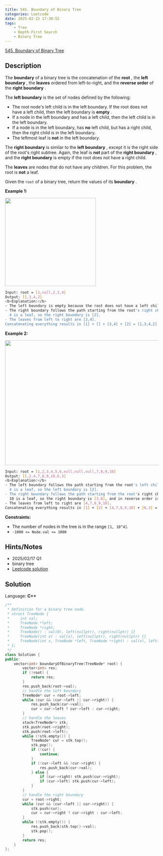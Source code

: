 ```yaml
---
title: 545. Boundary of Binary Tree
categories: Leetcode
date: 2025-02-22 17:30:52
tags:
    - Tree
    - Depth-First Search
    - Binary Tree
---
```


[545. Boundary of Binary Tree](https://leetcode.com/problems/boundary-of-binary-tree/description/?envType=company&envId=facebook&favoriteSlug=facebook-three-months)

## Description

The **boundary**  of a binary tree is the concatenation of the **root** , the **left boundary** , the **leaves**  ordered from left-to-right, and the **reverse order**  of the **right boundary** .

The **left boundary**  is the set of nodes defined by the following:

- The root node's left child is in the left boundary. If the root does not have a left child, then the left boundary is **empty** .
- If a node in the left boundary and has a left child, then the left child is in the left boundary.
- If a node is in the left boundary, has **no**  left child, but has a right child, then the right child is in the left boundary.
- The leftmost leaf is **not**  in the left boundary.

The **right boundary**  is similar to the **left boundary** , except it is the right side of the root's right subtree. Again, the leaf is **not**  part of the **right boundary** , and the **right boundary**  is empty if the root does not have a right child.

The **leaves**  are nodes that do not have any children. For this problem, the root is **not**  a leaf.

Given the `root` of a binary tree, return the values of its **boundary** .

**Example 1:**

<img alt="" src="https://assets.leetcode.com/uploads/2020/11/11/boundary1.jpg" style="width: 299px; height: 290px;">

```bash
Input: root = [1,null,2,3,4]
Output: [1,3,4,2]
<b>Explanation:</b>
- The left boundary is empty because the root does not have a left child.
- The right boundary follows the path starting from the root's right child 2 -> 4.
  4 is a leaf, so the right boundary is [2].
- The leaves from left to right are [3,4].
Concatenating everything results in [1] + [] + [3,4] + [2] = [1,3,4,2].
```

**Example 2:**

<img alt="" src="https://assets.leetcode.com/uploads/2020/11/11/boundary2.jpg" style="width: 599px; height: 411px;">

```bash
Input: root = [1,2,3,4,5,6,null,null,null,7,8,9,10]
Output: [1,2,4,7,8,9,10,6,3]
<b>Explanation:</b>
- The left boundary follows the path starting from the root's left child 2 -> 4.
  4 is a leaf, so the left boundary is [2].
- The right boundary follows the path starting from the root's right child 3 -> 6 -> 10.
  10 is a leaf, so the right boundary is [3,6], and in reverse order is [6,3].
- The leaves from left to right are [4,7,8,9,10].
Concatenating everything results in [1] + [2] + [4,7,8,9,10] + [6,3] = [1,2,4,7,8,9,10,6,3].
```

**Constraints:**

- The number of nodes in the tree is in the range `[1, 10^4]`.
- `-1000 <= Node.val <= 1000`

## Hints/Notes

- 2025/02/17 Q1
- binary tree
- [Leetcode solution](https://leetcode.com/problems/boundary-of-binary-tree/?envType=company&envId=facebook&favoriteSlug=facebook-three-months)

## Solution

Language: **C++**

```C++
/**
 * Definition for a binary tree node.
 * struct TreeNode {
 *     int val;
 *     TreeNode *left;
 *     TreeNode *right;
 *     TreeNode() : val(0), left(nullptr), right(nullptr) {}
 *     TreeNode(int x) : val(x), left(nullptr), right(nullptr) {}
 *     TreeNode(int x, TreeNode *left, TreeNode *right) : val(x), left(left), right(right) {}
 * };
 */
class Solution {
public:
    vector<int> boundaryOfBinaryTree(TreeNode* root) {
        vector<int> res;
        if (!root) {
            return res;
        }
        res.push_back(root->val);
        // handle the left boundary
        TreeNode* cur = root->left;
        while (cur && (cur->left || cur->right)) {
            res.push_back(cur->val);
            cur = cur->left ? cur->left : cur->right;
        }
        // handle the leaves
        stack<TreeNode*> stk;
        stk.push(root->right);
        stk.push(root->left);
        while (!stk.empty()) {
            TreeNode* cur = stk.top();
            stk.pop();
            if (!cur) {
                continue;
            }
            if (!cur->left && !cur->right) {
                res.push_back(cur->val);
            } else {
                if (cur->right) stk.push(cur->right);
                if (cur->left) stk.push(cur->left);
            }
        }
        // handle the right boundary
        cur = root->right;
        while (cur && (cur->left || cur->right)) {
            stk.push(cur);
            cur = cur->right ? cur->right : cur->left;
        }
        while (!stk.empty()) {
            res.push_back(stk.top()->val);
            stk.pop();
        }
        return res;
    }
};
```
